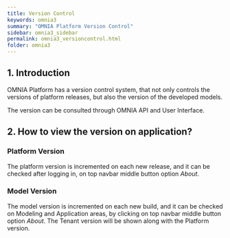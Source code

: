 ```yaml
---
title: Version Control
keywords: omnia3
summary: "OMNIA Platform Version Control"
sidebar: omnia3_sidebar
permalink: omnia3_versioncontrol.html
folder: omnia3
---
```


## 1. Introduction

OMNIA Platform has a version control system, that not only controls the versions of platform releases, but also the version of the developed models.

The version can be consulted through OMNIA API and User Interface.

## 2. How to view the version on application?

### Platform Version

The platform version is incremented on each new release, and it can be checked after logging in, on top navbar middle button option *About*.


### Model Version

The model version is incremented on each new build, and it can be checked on Modeling and Application areas, by clicking on top navbar middle button option *About*. The Tenant version will be shown along with the Platform version.

